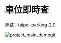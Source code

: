 # 車位即時查

連結：[taipei-parking-2.0](https://thisisbun.github.io/taipei-parking-2.0/#/)

![project_main_demogif](https://user-images.githubusercontent.com/106903594/222947221-09b34bfb-4113-4ea2-b5e4-d0093cd19717.gif)
